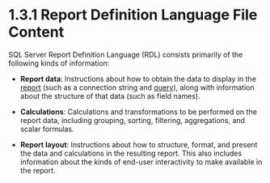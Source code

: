 <html dir="LTR" xmlns:mshelp="http://msdn.microsoft.com/mshelp" xmlns:ddue="http://ddue.schemas.microsoft.com/authoring/2003/5" xmlns:xlink="http://www.w3.org/1999/xlink" xmlns:tool="http://www.microsoft.com/tooltip">
    <head>
        <meta http-equiv="Content-Type" content="text/html; CHARSET=utf-8"></meta>
        <meta name="save" content="history"></meta>
        <title>1.3.1 Report Definition Language File Content</title>
        <xml>
            <mshelp:toctitle title="1.3.1 Report Definition Language File Content"></mshelp:toctitle>
            <mshelp:rltitle title="[MS-RDL]: Report Definition Language File Content"></mshelp:rltitle>
            <mshelp:keyword index="A" term="ba8fd027-6971-4c07-883a-dfcf6a22fa06"></mshelp:keyword>
            <mshelp:attr name="DCSext.ContentType" value="open specification"></mshelp:attr>
            <mshelp:attr name="AssetID" value="ba8fd027-6971-4c07-883a-dfcf6a22fa06"></mshelp:attr>
            <mshelp:attr name="TopicType" value="kbRef"></mshelp:attr>
            <mshelp:attr name="DCSext.Title" value="[MS-RDL]: Report Definition Language File Content" />
        </xml>
    </head>
    <body>
        <div id="header">
            <h1 class="heading">1.3.1 Report Definition Language File Content</h1>
        </div>
        <div id="mainSection">
            <div id="mainBody">
                <div id="allHistory" class="saveHistory"></div>
                <div id="sectionSection0" class="section" name="collapseableSection">
                    

<p>SQL Server Report Definition Language (RDL) consists
primarily of the following kinds of information:</p>

<ul><li><p><span><span> 
</span></span><b>Report data</b>: Instructions about how to obtain the data to
display in the <a href="b2482b3f-74ab-4ca8-a9e5-c07955011743.html#gt_556439b8-0249-44d1-894c-6c7dbd8f0a00">report</a>
(such as a connection string and <a href="b2482b3f-74ab-4ca8-a9e5-c07955011743.html#gt_37fbc661-f744-48fa-9d8e-f34513cab9c2">query</a>), along with
information about the structure of that data (such as field names).</p>

</li><li><p><span><span> 
</span></span><b>Calculations</b>: Calculations and transformations to be
performed on the report data, including grouping, sorting, filtering,
aggregations, and scalar formulas.</p>

</li><li><p><span><span> 
</span></span><b>Report layout</b>: Instructions about how to structure,
format, and present the data and calculations in the resulting report. This
also includes information about the kinds of end-user interactivity to make
available in the report.</p>

</li></ul>
                </div>
            </div>
        </div>
    </body>
</html>